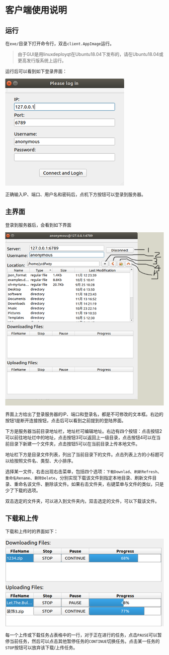 # 客户端使用说明

## 运行

在`exe/`目录下打开命令行，双击`client.AppImage`运行。

> 由于GUI是用linuxdeployqt在Ubuntu18.04下发布的，请在Ubuntu18.04或更高发行版系统上运行。

运行后可以看到如下登录界面：

![](login.png)

正确输入IP、端口、用户名和密码后，点机下方按钮可以登录到服务器。



## 主界面

登录到服务器后，会看到如下界面

![](main.png)

界面上方给出了登录服务器的IP、端口和登录名，都是不可修改的文本框。右边的按钮1是断开连接按钮，点击后可以看到之前提到的登陆界面。

下方是服务器当前目录地址栏，地址栏可编辑地址。右边有四个按钮：点击按钮2可以前往地址烂中的地址，点击按钮3可以返回上一级目录，点击按钮4可以在当前目录下新建一个文件夹，点击按钮5可以在当前目录上传本地文件。

地址栏下方是目录文件列表，列出了当前目录下的文件。点击列表上方的小标题可以给按照文件名、类型、大小排序。

选择某一文件，右击出现右击菜单，包括四个选项：`下载Downlad`、`刷新Refresh`、`重命名Rename`、`删除Delete`，分别实现下载该文件到指定本地目录、刷新文件目录、重命名该文件、删除该文件。如果右击文件夹，右键菜单与文件的类似，只是少了下载的选项。

双击选定的文件夹，可以进入到文件夹内，双击选定的文件，可以下载该文件。



## 下载和上传

下载和上传时的界面如下：

![](download&upload.png)

每一个上传或下载任务占表格中的一行，对于正在进行的任务，点击`PAUSE`可以暂停当前任务，然后可以点击其他暂停任务的`CONTINUE`切换任务。点击某一任务的`STOP`按钮可以放弃该下载/上传任务。